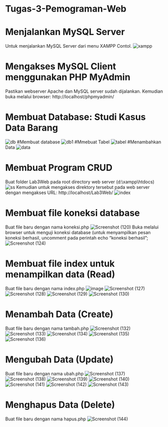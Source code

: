 # Tugas-3-Pemograman-Web
# Menjalankan MySQL Server
Untuk menjalankan MySQL Server dari menu XAMPP Contol.
![xampp](https://user-images.githubusercontent.com/115921167/227753623-ec72abe8-0d41-4439-abc0-c090f1f48f60.png)
# Mengakses MySQL Client menggunakan PHP MyAdmin
Pastikan webserver Apache dan MySQL server sudah dijalankan. Kemudian buka melalui browser: http://localhost/phpmyadmin/
# Membuat Database: Studi Kasus Data Barang
![db](https://user-images.githubusercontent.com/115921167/227753726-bd28f149-bf7b-4cbf-a251-a165bfa7a6e6.png)
#Membuat database
![db1](https://user-images.githubusercontent.com/115921167/227753794-37cbd185-ab9f-4d0f-b520-3c95ac429c61.png)
#Mmebuat Tabel
![tabel](https://user-images.githubusercontent.com/115921167/227753832-1ab81cdd-c777-4a36-8022-62561fa9d6f4.png)
#Menambahkan Data
![data](https://user-images.githubusercontent.com/115921167/227753894-875be109-843f-423a-87b4-d29be8030239.png)
# Membuat Program CRUD
Buat folder Lab3Web pada root directory web server (d:\xampp\htdocs)
![ss](https://user-images.githubusercontent.com/115921167/227754097-12584a7a-17d9-4755-a3c4-03ed89fbaa88.png)
Kemudian untuk mengakses direktory tersebut pada web server dengan mengakses URL: http://localhost/Lab3Web/
![index](https://user-images.githubusercontent.com/115921167/227754151-b44088e5-0fd3-4899-b05f-3aa73112a524.png)
# Membuat file koneksi database
Buat file baru dengan nama koneksi.php
![Screenshot (120)](https://user-images.githubusercontent.com/115921167/227754186-506126d9-9033-4439-ba27-4d4eb77c2e17.png)
Buka melalui browser untuk menguji koneksi database (untuk menyampilkan pesan koneksi berhasil, uncomment pada perintah echo “koneksi berhasil”; 
![Screenshot (124)](https://user-images.githubusercontent.com/115921167/227754255-e93667ad-2713-4200-8e54-50f481953a10.png)
# Membuat file index untuk menampilkan data (Read)
Buat file baru dengan nama index.php
![image](https://user-images.githubusercontent.com/115921167/227754367-bb7d181d-a33e-42cc-bced-4a2e880c202e.png)
![Screenshot (127)](https://user-images.githubusercontent.com/115921167/227754375-b2e87701-ca79-4425-b058-0eee0629b348.png)
![Screenshot (128)](https://user-images.githubusercontent.com/115921167/227754379-d82cf0f4-4134-4f1d-ada4-c8a63ca692c0.png)
![Screenshot (129)](https://user-images.githubusercontent.com/115921167/227754389-0893a4e1-ba33-4e63-86ca-ef7cfd894c91.png)
![Screenshot (130)](https://user-images.githubusercontent.com/115921167/227754447-a936d0fd-f0d0-410f-80e5-5729ae00fd7b.png)
# Menambah Data (Create)
Buat file baru dengan nama tambah.php
![Screenshot (132)](https://user-images.githubusercontent.com/115921167/227754498-bc44153d-8b8f-4c17-83d9-1269fcb05d9a.png)
![Screenshot (133)](https://user-images.githubusercontent.com/115921167/227754504-b639f533-aa17-41e9-9073-7a7cee8ce04a.png)
![Screenshot (134)](https://user-images.githubusercontent.com/115921167/227754508-d0d7f63f-e43a-4339-bcce-7f3bcfb5cf32.png)
![Screenshot (135)](https://user-images.githubusercontent.com/115921167/227754514-e4ecf4d2-0e11-4b06-8e52-40157e134ab9.png)
![Screenshot (136)](https://user-images.githubusercontent.com/115921167/227754524-5d9a00be-0973-48a7-a427-f8fd5f1c40e1.png)
# Mengubah Data (Update)
Buat file baru dengan nama ubah.php
![Screenshot (137)](https://user-images.githubusercontent.com/115921167/227754566-911a6d2a-28dc-4751-9bb6-59d88af2e176.png)
![Screenshot (138)](https://user-images.githubusercontent.com/115921167/227754572-de6916bb-1240-4210-bffc-79bf32eb30b7.png)
![Screenshot (139)](https://user-images.githubusercontent.com/115921167/227754578-7325b5bb-0992-43ca-b99c-074dab893722.png)
![Screenshot (140)](https://user-images.githubusercontent.com/115921167/227754581-b79f52dc-8131-4e10-b08f-0a6da9b6df19.png)
![Screenshot (141)](https://user-images.githubusercontent.com/115921167/227754583-b36accaf-db61-4f4c-b727-12d6e7a0ce4d.png)
![Screenshot (142)](https://user-images.githubusercontent.com/115921167/227754586-6db364eb-4f15-46c8-8e7b-2823be5c6762.png)
![Screenshot (143)](https://user-images.githubusercontent.com/115921167/227754601-50bf3a06-5537-420a-9242-f85a90608d98.png)
# Menghapus Data (Delete)
Buat file baru dengan nama hapus.php
![Screenshot (144)](https://user-images.githubusercontent.com/115921167/227754639-ec45c744-4f4e-40de-9021-4117dc388e2b.png)


